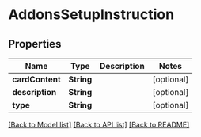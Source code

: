 # AddonsSetupInstruction

## Properties
Name | Type | Description | Notes
------------ | ------------- | ------------- | -------------
**cardContent** | **String** |  | [optional] 
**description** | **String** |  | [optional] 
**type** | **String** |  | [optional] 

[[Back to Model list]](../README.md#documentation-for-models) [[Back to API list]](../README.md#documentation-for-api-endpoints) [[Back to README]](../README.md)


